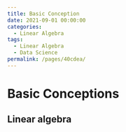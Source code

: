 ```yaml
---
title: Basic Conception
date: 2021-09-01 00:00:00
categories: 
  - Linear Algebra
tags: 
  - Linear Algebra
  - Data Science
permalink: /pages/40cdea/
---
```


# Basic Conceptions

## Linear algebra

